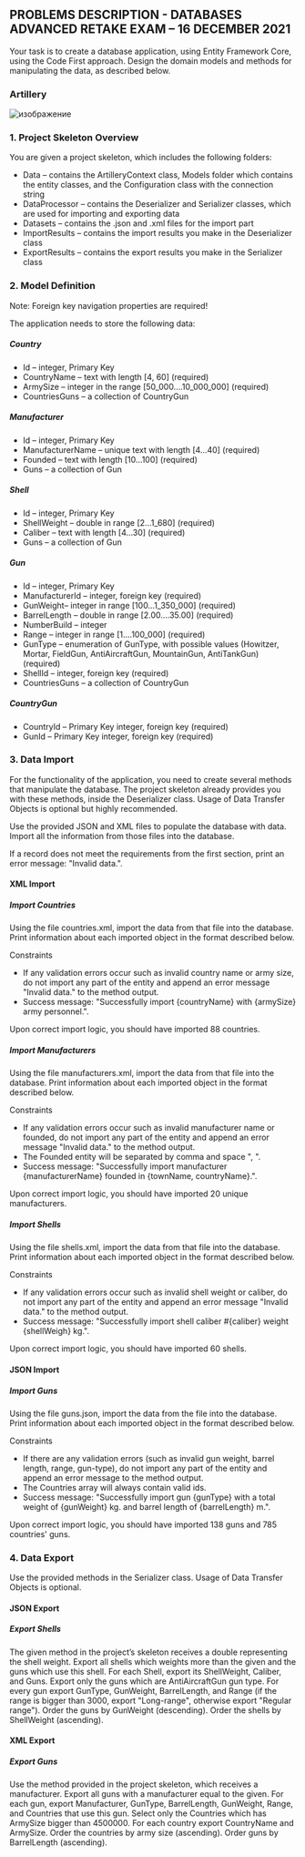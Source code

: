 ## PROBLEMS DESCRIPTION - DATABASES ADVANCED RETAKE EXAM – 16 DECEMBER 2021


Your task is to create a database application, using Entity Framework Core, using the Code First approach. Design the domain models and methods for manipulating the data, as described below.

### Artillery

![изображение](https://user-images.githubusercontent.com/82647282/182914500-12cac2c1-291d-4ac4-8beb-3d9be7b3d528.png)

### 1. Project Skeleton Overview

You are given a project skeleton, which includes the following folders:
  +	Data – contains the ArtilleryContext class, Models folder which contains the entity classes, and the Configuration class with the connection string
  +	DataProcessor – contains the Deserializer and Serializer classes, which are used for importing and exporting data
  +	Datasets – contains the .json and .xml files for the import part
  +	ImportResults – contains the import results you make in the Deserializer class
  +	ExportResults – contains the export results you make in the Serializer class

### 2. Model Definition 

Note: Foreign key navigation properties are required! 

The application needs to store the following data:

##### Country

  +	Id – integer, Primary Key
  +	CountryName – text with length [4, 60] (required)
  +	ArmySize – integer in the range [50_000….10_000_000] (required)
  +	CountriesGuns – a collection of CountryGun

##### Manufacturer

  +	Id – integer, Primary Key
  +	ManufacturerName – unique text with length [4…40] (required)
  +	Founded – text with length [10…100] (required)
  +	Guns – a collection of Gun

##### Shell

  +	Id – integer, Primary Key
  +	ShellWeight – double in range  [2…1_680] (required)
  +	Caliber – text with length [4…30] (required)
  +	Guns – a collection of Gun

##### Gun

  +	Id – integer, Primary Key
  +	ManufacturerId – integer, foreign key (required)
  +	GunWeight– integer in range [100…1_350_000] (required)
  +	BarrelLength – double in range [2.00….35.00] (required)
  +	NumberBuild – integer
  +	Range – integer in range [1….100_000] (required)
  +	GunType – enumeration of GunType, with possible values (Howitzer, Mortar, FieldGun, AntiAircraftGun, MountainGun, AntiTankGun) (required)
  +	ShellId – integer, foreign key (required)
  +	CountriesGuns – a collection of CountryGun

##### CountryGun

  +	CountryId – Primary Key integer, foreign key (required)
  +	GunId – Primary Key integer, foreign key (required)

### 3. Data Import 

For the functionality of the application, you need to create several methods that manipulate the database. The project skeleton already provides you with these methods, inside the Deserializer class. Usage of Data Transfer Objects is optional but highly recommended.

Use the provided JSON and XML files to populate the database with data. Import all the information from those files into the database.

If a record does not meet the requirements from the first section, print an error message: "Invalid data.".

#### XML Import

##### Import Countries

Using the file countries.xml, import the data from that file into the database. Print information about each imported object in the format described below.

Constraints

  + If any validation errors occur such as invalid country name or army size, do not import any part of the entity and append an error message "Invalid data." to the method output.
  + Success message: "Successfully import {countryName} with {armySize} army personnel.".

Upon correct import logic, you should have imported 88 countries.

##### Import Manufacturers

Using the file manufacturers.xml, import the data from that file into the database. Print information about each imported object in the format described below.

Constraints

  + If any validation errors occur such as invalid manufacturer name or founded, do not import any part of the entity and append an error message "Invalid data." to the method output. 
  + The Founded entity will be separated by comma and space ", ".
  + Success message: "Successfully import manufacturer {manufacturerName} founded in {townName, countryName}.".

Upon correct import logic, you should have imported 20 unique manufacturers.

##### Import Shells

Using the file shells.xml, import the data from that file into the database. Print information about each imported object in the format described below.

Constraints

  + If any validation errors occur such as invalid shell weight or caliber, do not import any part of the entity and append an error message "Invalid data." to the method output. 
  + Success message: "Successfully import shell caliber #{caliber} weight {shellWeigh} kg.".
  
Upon correct import logic, you should have imported 60 shells.

#### JSON Import

##### Import Guns

Using the file guns.json, import the data from the file into the database. Print information about each imported object in the format described below.

Constraints

  +	If there are any validation errors (such as invalid gun weight, barrel length, range, gun-type), do not import any part of the entity and append an error message to the method output.
  +	The Countries array will always contain valid ids.
  + Success message: "Successfully import gun {gunType} with a total weight of {gunWeight} kg. and barrel length of {barrelLength} m.".
  
Upon correct import logic, you should have imported 138 guns and 785 countries' guns.

### 4. Data Export 

Use the provided methods in the Serializer class. Usage of Data Transfer Objects is optional.

#### JSON Export

##### Export Shells

The given method in the project’s skeleton receives a double representing the shell weight. Export all shells which weights more than the given and the guns which use this shell. For each Shell, export its ShellWeight, Caliber, and Guns. Export only the guns which are AntiAircraftGun gun type. For every gun export GunType, GunWeight, BarrelLength, and Range (if the range is bigger than 3000, export "Long-range", otherwise export "Regular range"). Order the guns by GunWeight (descending). Order the shells by ShellWeight (ascending).

#### XML Export

##### Export Guns

Use the method provided in the project skeleton, which receives a manufacturer. Export all guns with a manufacturer equal to the given. For each gun, export Manufacturer, GunType, BarrelLength, GunWeight, Range, and Countries that use this gun. Select only the Countries which has ArmySize bigger than 4500000. For each country export CountryName and ArmySize. Order the countries by army size (ascending). Order guns by BarrelLength (ascending).